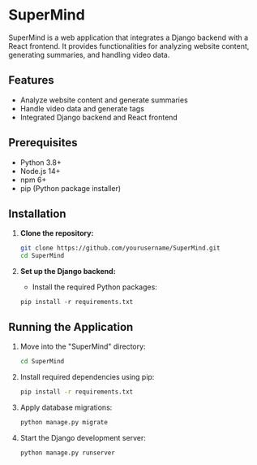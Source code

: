 # SuperMind

SuperMind is a web application that integrates a Django backend with a React frontend. It provides functionalities for analyzing website content, generating summaries, and handling video data.

## Features

- Analyze website content and generate summaries
- Handle video data and generate tags
- Integrated Django backend and React frontend

## Prerequisites

- Python 3.8+
- Node.js 14+
- npm 6+
- pip (Python package installer)

## Installation

1. **Clone the repository:**

   ```sh
   git clone https://github.com/yourusername/SuperMind.git
   cd SuperMind
   ```
2. **Set up the Django backend:**
    - Install the required Python packages:
    ```
    pip install -r requirements.txt
    ```

## Running the Application
1. Move into the "SuperMind" directory:
   ```sh
   cd SuperMind
   ```
2. Install required dependencies using pip:
   ```sh
   pip install -r requirements.txt
   ```
3. Apply database migrations:
   ```sh
   python manage.py migrate
   ```
4. Start the Django development server:
   ```sh
   python manage.py runserver
   ```

